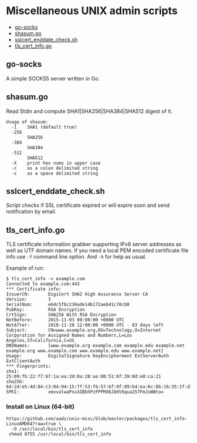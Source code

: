 # Miscellaneous UNIX admin scripts

* [go-socks](#go-socks)
* [shasum.go](#shasum)
* [sslcert_enddate_check.sh](#sslcert-enddate-check)
* [tls_cert_info.go](#tls-cert-info)

## go-socks
A simple SOCKS5 server written in Go.

## shasum.go<a name="shasum"></a>
Read Stdin and compute SHA1|SHA256|SHA384|SHA512 digest of it.

```text
Usage of shasum:
  -1    SHA1 (default true)
  -256
        SHA256
  -384
        SHA384
  -512
        SHA512
  -X    print hex nums in upper case
  -c    as a colon delimited string
  -s    as a space delimited string
```
                                      
## sslcert_enddate_check.sh<a name="sslcert-enddate-check"></a>
Script checks if SSL certificate expired or will expire soon and send notification by email.

## tls_cert_info.go<a name="tls-cert-info"></a>
TLS certificate information grabber supporting IPv6 server addresses as well as UTF domain names.
If you need a local PEM encoded certificate file info use `-f` command line option. And `-h` for
help as usual.

Example of run:
```text
$ tls_cert_info -v example.com
Connected to example.com:443
*** Certificate info:
IssuerCN:       DigiCert SHA2 High Assurance Server CA
Version:        3
SerialNum:      e64c5fbc236ade14b172aeb41c78cb0
PubKey:         RSA Encryption
CrtSign:        SHA256 With RSA Encryption
NotBefore:      2015-11-03 00:00:00 +0000 UTC
NotAfter:       2018-11-28 12:00:00 +0000 UTC - 83 days left
Subject:        CN=www.example.org,OU=Technology,O=Internet Corporation for Assigned Names and Numbers,L=Los Angeles,ST=California,C=US
DNSNames:       [www.example.org example.com example.edu example.net example.org www.example.com www.example.edu www.example.net]
Usage:          DigitalSignature KeyEncipherment ExtServerAuth ExtClientAuth
*** Fingerprints:
sha1:           25:09:fb:22:f7:67:1a:ea:2d:0a:28:ae:80:51:6f:39:0d:e0:ca:21
sha256:         64:2d:e5:4d:84:c3:04:94:15:7f:53:f6:57:bf:9f:89:b4:ea:6c:8b:16:35:1f:d7:ec:25:8d:55:6f:82:10:40
SPKI:           xmvvalwaPni4IBbhPzFPPMX6JbHlKqua257FmJsWWto=
```

### Install on Linux (64-bit)

```bas
https://github.com/aadz/unix-misc/blob/master/packages/tls_cert_info-LinuxAMD64?raw=true \
  -O /usr/local/bin/tls_cert_info
 chmod 0755 /usr/local/bin/tls_cert_info
```

